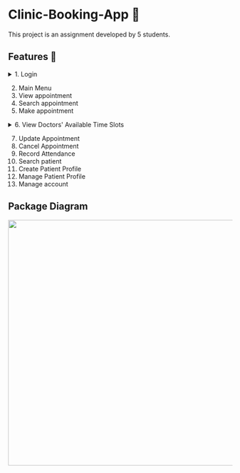 # Clinic-Booking-App 🏥
This project is an assignment developed by 5 students.

## Features 🌟
<details>
<summary>1. Login</summary>
    1. Restrict login attempts <br/>
    <img width="350px" src="https://user-images.githubusercontent.com/65067887/215249293-df5b06ea-5a81-42ba-8d65-f75e5e1671d5.png" /> <br/>
    
    2. Successful login <br/>
    <img width="350px" src="https://user-images.githubusercontent.com/65067887/215248623-66b354ef-9f97-4395-aa12-c46d9c8b7693.png" /> <br/>
</details>

2. Main Menu
3. View appointment
4. Search appointment
5. Make appointment

<details>
<summary>6. View Doctors' Available Time Slots</summary>
    1. Select Service <br/>  
    <img width="700px" src="https://user-images.githubusercontent.com/65067887/215247825-5ee3b167-000f-485c-b803-ec657d08e056.png" /> <br/>    
    <img width="300px" src="https://user-images.githubusercontent.com/65067887/215247840-e14bde42-24fd-4f58-b187-d05cc246ebf0.png" /> <br/>
    
    2. Select Branch <br/>  
    <img width="700px" src="https://user-images.githubusercontent.com/65067887/215246996-c06e84e7-1783-4b1e-8267-f32702e646c9.png" /> <br/>
    
    3. Select Date <br/>
    <img width="350px" src="https://user-images.githubusercontent.com/65067887/215248181-ca96c16f-bf0a-424a-9d18-3548531b4f1e.png" /> <br/>
    
    4. Show Doctors' Available Time Slot <br/>
    <img width="500px" src="https://user-images.githubusercontent.com/65067887/215248203-c2f501e9-8ce3-47f2-a284-66dae6a76e59.png" /> <br/>
</details>

7. Update Appointment
8. Cancel Appointment
9. Record Attendance
10. Search patient
11. Create Patient Profile
12. Manage Patient Profile
13. Manage account



## Package Diagram
<img width="550px" src="https://user-images.githubusercontent.com/65067887/215243170-00a8150d-370d-4a5d-8259-9b162d98a1a5.png" />
